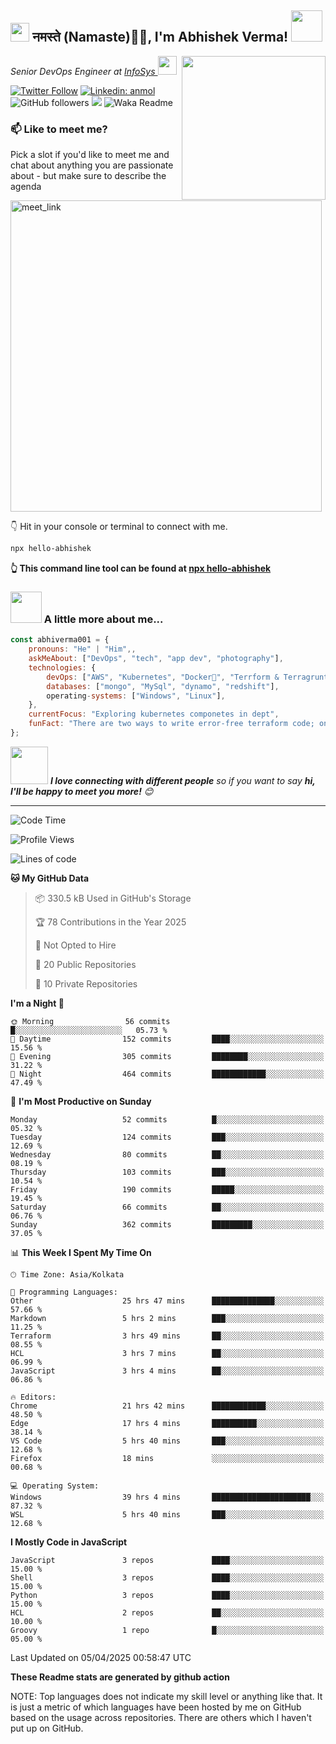 <h2><img src="https://emojis.slackmojis.com/emojis/images/1531849430/4246/blob-sunglasses.gif?1531849430" width="30"/> नमस्ते (Namaste)🙏🏻, I'm Abhishek Verma! <img src="https://media.giphy.com/media/12oufCB0MyZ1Go/giphy.gif" width="50"></h2>
<img align='right' src="https://media.giphy.com/media/M9gbBd9nbDrOTu1Mqx/giphy.gif" width="230">
<p><em>Senior DevOps Engineer at <a href="https://www.infosys.com/">InfoSys
</a><img src="https://media.giphy.com/media/WUlplcMpOCEmTGBtBW/giphy.gif" width="30"> 
</em></p>

[![Twitter Follow](https://img.shields.io/twitter/follow/misteranmol?label=Follow)](https://twitter.com/intent/follow?screen_name=AbAbhishekverma)
[![Linkedin: anmol](https://img.shields.io/badge/-abhishek-blue?style=flat-square&logo=Linkedin&logoColor=white&link=https://www.linkedin.com/in/abhiverma001/)](https://www.linkedin.com/in/abhiverma001/)
![GitHub followers](https://img.shields.io/github/followers/abhiverma001?label=Follow&style=social)
![](https://visitor-badge.glitch.me/badge?page_id=anmol098.anmol098)
![Waka Readme](https://wakatime.com/badge/user/d23527f0-66b1-4a3f-9db5-c346e05aefa5.svg)

### 📫 Like to meet me?

Pick a slot if you'd like to meet me and chat about anything you are passionate about - but make sure to describe the agenda

<a href="https://calendly.com/ab-abhishekverma096/30min" target="_blank"><img width="498" alt="meet_link" src="https://user-images.githubusercontent.com/15426564/144297439-f530f383-e73e-41e0-9914-a9b7d3f432e5.png"></a>

👇 Hit in your console or terminal to connect with me.

```bash
npx hello-abhishek
```
**👆 This command line tool can be found at [npx hello-abhishek](https://github.com/abhiverma001/introduction-npm-package)**

### <img src="https://media.giphy.com/media/VgCDAzcKvsR6OM0uWg/giphy.gif" width="50"> A little more about me...  

```javascript
const abhiverma001 = {
    pronouns: "He" | "Him",,
    askMeAbout: ["DevOps", "tech", "app dev", "photography"],
    technologies: {
        devOps: ["AWS", "Kubernetes", "Docker🐳", "Terrform & Terragrunt", "Bash-Scripting", "CI-CD", "GitHub-Action", "Jenkins", "Spinnaker", "Datadog/New-Relic", "CloudFlare/Route53", "Nginx"],
        databases: ["mongo", "MySql", "dynamo", "redshift"],
        operating-systems: ["Windows", "Linux"],
    },
    currentFocus: "Exploring kubernetes componetes in dept",
    funFact: "There are two ways to write error-free terraform code; only the third one works"
};
```

<img src="https://media.giphy.com/media/LnQjpWaON8nhr21vNW/giphy.gif" width="60"> <em><b>I love connecting with different people</b> so if you want to say <b>hi, I'll be happy to meet you more!</b> 😊</em>

---
<!--START_SECTION:waka-->
![Code Time](http://img.shields.io/badge/Code%20Time-1%2C015%20hrs%2039%20mins-blue)

![Profile Views](http://img.shields.io/badge/Profile%20Views-0-blue)

![Lines of code](https://img.shields.io/badge/From%20Hello%20World%20I%27ve%20Written-151.5%20thousand%20lines%20of%20code-blue)

**🐱 My GitHub Data** 

> 📦 330.5 kB Used in GitHub's Storage 
 > 
> 🏆 78 Contributions in the Year 2025
 > 
> 🚫 Not Opted to Hire
 > 
> 📜 20 Public Repositories 
 > 
> 🔑 10 Private Repositories 
 > 
**I'm a Night 🦉** 

```text
🌞 Morning                56 commits          █░░░░░░░░░░░░░░░░░░░░░░░░   05.73 % 
🌆 Daytime                152 commits         ████░░░░░░░░░░░░░░░░░░░░░   15.56 % 
🌃 Evening                305 commits         ████████░░░░░░░░░░░░░░░░░   31.22 % 
🌙 Night                  464 commits         ████████████░░░░░░░░░░░░░   47.49 % 
```
📅 **I'm Most Productive on Sunday** 

```text
Monday                   52 commits          █░░░░░░░░░░░░░░░░░░░░░░░░   05.32 % 
Tuesday                  124 commits         ███░░░░░░░░░░░░░░░░░░░░░░   12.69 % 
Wednesday                80 commits          ██░░░░░░░░░░░░░░░░░░░░░░░   08.19 % 
Thursday                 103 commits         ███░░░░░░░░░░░░░░░░░░░░░░   10.54 % 
Friday                   190 commits         █████░░░░░░░░░░░░░░░░░░░░   19.45 % 
Saturday                 66 commits          ██░░░░░░░░░░░░░░░░░░░░░░░   06.76 % 
Sunday                   362 commits         █████████░░░░░░░░░░░░░░░░   37.05 % 
```


📊 **This Week I Spent My Time On** 

```text
🕑︎ Time Zone: Asia/Kolkata

💬 Programming Languages: 
Other                    25 hrs 47 mins      ██████████████░░░░░░░░░░░   57.66 % 
Markdown                 5 hrs 2 mins        ███░░░░░░░░░░░░░░░░░░░░░░   11.25 % 
Terraform                3 hrs 49 mins       ██░░░░░░░░░░░░░░░░░░░░░░░   08.55 % 
HCL                      3 hrs 7 mins        ██░░░░░░░░░░░░░░░░░░░░░░░   06.99 % 
JavaScript               3 hrs 4 mins        ██░░░░░░░░░░░░░░░░░░░░░░░   06.86 % 

🔥 Editors: 
Chrome                   21 hrs 42 mins      ████████████░░░░░░░░░░░░░   48.50 % 
Edge                     17 hrs 4 mins       ██████████░░░░░░░░░░░░░░░   38.14 % 
VS Code                  5 hrs 40 mins       ███░░░░░░░░░░░░░░░░░░░░░░   12.68 % 
Firefox                  18 mins             ░░░░░░░░░░░░░░░░░░░░░░░░░   00.68 % 

💻 Operating System: 
Windows                  39 hrs 4 mins       ██████████████████████░░░   87.32 % 
WSL                      5 hrs 40 mins       ███░░░░░░░░░░░░░░░░░░░░░░   12.68 % 
```

**I Mostly Code in JavaScript** 

```text
JavaScript               3 repos             ████░░░░░░░░░░░░░░░░░░░░░   15.00 % 
Shell                    3 repos             ████░░░░░░░░░░░░░░░░░░░░░   15.00 % 
Python                   3 repos             ████░░░░░░░░░░░░░░░░░░░░░   15.00 % 
HCL                      2 repos             ██░░░░░░░░░░░░░░░░░░░░░░░   10.00 % 
Groovy                   1 repo              █░░░░░░░░░░░░░░░░░░░░░░░░   05.00 % 
```




 Last Updated on 05/04/2025 00:58:47 UTC
<!--END_SECTION:waka-->

**These Readme stats are generated by github action**

NOTE: Top languages does not indicate my skill level or anything like that. It is just a metric of which languages have been hosted by me on GitHub based on the usage across repositories. There are others which I haven't put up on GitHub.
